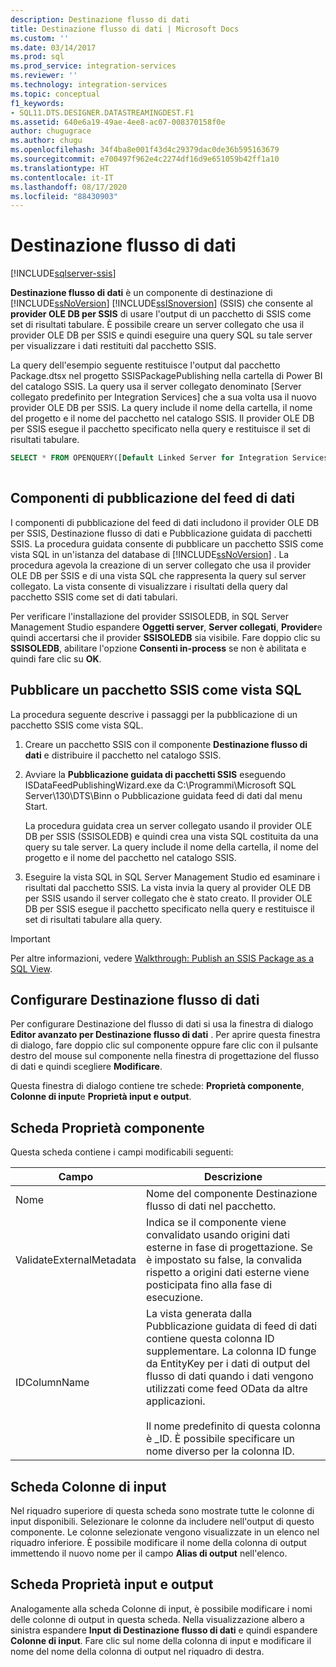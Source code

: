 ```yaml
---
description: Destinazione flusso di dati
title: Destinazione flusso di dati | Microsoft Docs
ms.custom: ''
ms.date: 03/14/2017
ms.prod: sql
ms.prod_service: integration-services
ms.reviewer: ''
ms.technology: integration-services
ms.topic: conceptual
f1_keywords:
- SQL11.DTS.DESIGNER.DATASTREAMINGDEST.F1
ms.assetid: 640e6a19-49ae-4ee8-ac07-008370158f0e
author: chugugrace
ms.author: chugu
ms.openlocfilehash: 34f4ba8e001f43d4c29379dac0de36b595163679
ms.sourcegitcommit: e700497f962e4c2274df16d9e651059b42ff1a10
ms.translationtype: HT
ms.contentlocale: it-IT
ms.lasthandoff: 08/17/2020
ms.locfileid: "88430903"
---
```

# <a name="data-streaming-destination"></a>Destinazione flusso di dati

[!INCLUDE[sqlserver-ssis](../../includes/applies-to-version/sqlserver-ssis.md)]


  **Destinazione flusso di dati** è un componente di destinazione di [!INCLUDE[ssNoVersion](../../includes/ssnoversion-md.md)] [!INCLUDE[ssISnoversion](../../includes/ssisnoversion-md.md)] (SSIS) che consente al **provider OLE DB per SSIS** di usare l'output di un pacchetto di SSIS come set di risultati tabulare. È possibile creare un server collegato che usa il provider OLE DB per SSIS e quindi eseguire una query SQL su tale server per visualizzare i dati restituiti dal pacchetto SSIS.  
  
 La query dell'esempio seguente restituisce l'output dal pacchetto Package.dtsx nel progetto SSISPackagePublishing nella cartella di Power BI del catalogo SSIS. La query usa il server collegato denominato [Server collegato predefinito per Integration Services] che a sua volta usa il nuovo provider OLE DB per SSIS. La query include il nome della cartella, il nome del progetto e il nome del pacchetto nel catalogo SSIS. Il provider OLE DB per SSIS esegue il pacchetto specificato nella query e restituisce il set di risultati tabulare.  
  
```sql
SELECT * FROM OPENQUERY([Default Linked Server for Integration Services], N'Folder=Power BI;Project=SSISPackagePublishing;Package=Package.dtsx')  
  
```  
  
## <a name="data-feed-publishing-components"></a>Componenti di pubblicazione del feed di dati  
 I componenti di pubblicazione del feed di dati includono il provider OLE DB per SSIS, Destinazione flusso di dati e Pubblicazione guidata di pacchetti SSIS. La procedura guidata consente di pubblicare un pacchetto SSIS come vista SQL in un'istanza del database di [!INCLUDE[ssNoVersion](../../includes/ssnoversion-md.md)] . La procedura agevola la creazione di un server collegato che usa il provider OLE DB per SSIS e di una vista SQL che rappresenta la query sul server collegato. La vista consente di visualizzare i risultati della query dal pacchetto SSIS come set di dati tabulari.  
  
 Per verificare l'installazione del provider SSISOLEDB, in SQL Server Management Studio espandere **Oggetti server**, **Server collegati**, **Provider**e quindi accertarsi che il provider **SSISOLEDB** sia visibile. Fare doppio clic su **SSISOLEDB**, abilitare l'opzione **Consenti in-process** se non è abilitata e quindi fare clic su **OK**.  
  
## <a name="publish-an-ssis-package-as-a-sql-view"></a>Pubblicare un pacchetto SSIS come vista SQL  
 La procedura seguente descrive i passaggi per la pubblicazione di un pacchetto SSIS come vista SQL.  
  
1.  Creare un pacchetto SSIS con il componente **Destinazione flusso di dati** e distribuire il pacchetto nel catalogo SSIS.  
  
2.  Avviare la **Pubblicazione guidata di pacchetti SSIS** eseguendo ISDataFeedPublishingWizard.exe da C:\Programmi\Microsoft SQL Server\130\DTS\Binn o Pubblicazione guidata feed di dati dal menu Start.  
  
     La procedura guidata crea un server collegato usando il provider OLE DB per SSIS (SSISOLEDB) e quindi crea una vista SQL costituita da una query su tale server. La query include il nome della cartella, il nome del progetto e il nome del pacchetto nel catalogo SSIS.  
  
3.  Eseguire la vista SQL in SQL Server Management Studio ed esaminare i risultati dal pacchetto SSIS. La vista invia la query al provider OLE DB per SSIS usando il server collegato che è stato creato. Il provider OLE DB per SSIS esegue il pacchetto specificato nella query e restituisce il set di risultati tabulare alla query.  
  
> [!IMPORTANT]  
>   Per altre informazioni, vedere [Walkthrough: Publish an SSIS Package as a SQL View](../../integration-services/data-flow/walkthrough-publish-an-ssis-package-as-a-sql-view.md).  

## <a name="configure-data-streaming-destination"></a>Configurare Destinazione flusso di dati
  Per configurare Destinazione del flusso di dati si usa la finestra di dialogo **Editor avanzato per Destinazione flusso di dati** . Per aprire questa finestra di dialogo, fare doppio clic sul componente oppure fare clic con il pulsante destro del mouse sul componente nella finestra di progettazione del flusso di dati e quindi scegliere **Modificare**.  
  
 Questa finestra di dialogo contiene tre schede: **Proprietà componente**, **Colonne di input**e **Proprietà input e output**.  
  
## <a name="component-properties-tab"></a>Scheda Proprietà componente  
 Questa scheda contiene i campi modificabili seguenti:  
  
|Campo|Descrizione|  
|-----------|-----------------|  
|Nome|Nome del componente Destinazione flusso di dati nel pacchetto.|  
|ValidateExternalMetadata|Indica se il componente viene convalidato usando origini dati esterne in fase di progettazione. Se è impostato su false, la convalida rispetto a origini dati esterne viene posticipata fino alla fase di esecuzione.|  
|IDColumnName|La vista generata dalla Pubblicazione guidata di feed di dati contiene questa colonna ID supplementare. La colonna ID funge da EntityKey per i dati di output del flusso di dati quando i dati vengono utilizzati come feed OData da altre applicazioni.<br /><br /> Il nome predefinito di questa colonna è _ID. È possibile specificare un nome diverso per la colonna ID.|  
  
## <a name="input-columns-tab"></a>Scheda Colonne di input  
 Nel riquadro superiore di questa scheda sono mostrate tutte le colonne di input disponibili. Selezionare le colonne da includere nell'output di questo componente. Le colonne selezionate vengono visualizzate in un elenco nel riquadro inferiore. È possibile modificare il nome della colonna di output immettendo il nuovo nome per il campo **Alias di output** nell'elenco.  
  
## <a name="input-output-properties-tab"></a>Scheda Proprietà input e output  
 Analogamente alla scheda Colonne di input, è possibile modificare i nomi delle colonne di output in questa scheda. Nella visualizzazione albero a sinistra espandere **Input di Destinazione flusso di dati** e quindi espandere **Colonne di input**. Fare clic sul nome della colonna di input e modificare il nome del nome della colonna di output nel riquadro di destra.
